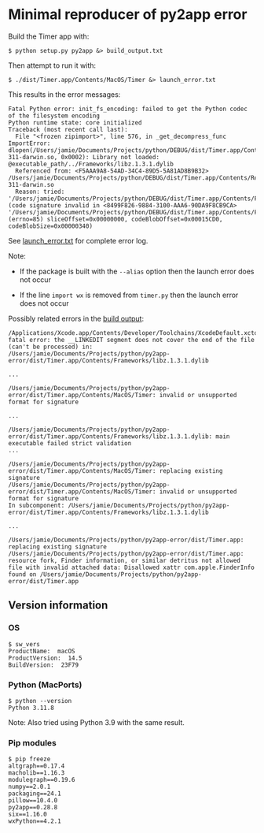 # Minimal reproducer of py2app error

Build the Timer app with:

```
$ python setup.py py2app &> build_output.txt
```

Then attempt to run it with:

```
$ ./dist/Timer.app/Contents/MacOS/Timer &> launch_error.txt
```

This results in the error messages:

```
Fatal Python error: init_fs_encoding: failed to get the Python codec of the filesystem encoding
Python runtime state: core initialized
Traceback (most recent call last):
  File "<frozen zipimport>", line 576, in _get_decompress_func
ImportError: dlopen(/Users/jamie/Documents/Projects/python/DEBUG/dist/Timer.app/Contents/Resources/zlib.cpython-311-darwin.so, 0x0002): Library not loaded: @executable_path/../Frameworks/libz.1.3.1.dylib
  Referenced from: <F5AAA9A8-54AD-34C4-89D5-5A81AD8B9B32> /Users/jamie/Documents/Projects/python/DEBUG/dist/Timer.app/Contents/Resources/zlib.cpython-311-darwin.so
  Reason: tried: '/Users/jamie/Documents/Projects/python/DEBUG/dist/Timer.app/Contents/Frameworks/libz.1.3.1.dylib' (code signature invalid in <8499F826-9884-3100-AAA6-90DA9F8CB9CA> '/Users/jamie/Documents/Projects/python/DEBUG/dist/Timer.app/Contents/Frameworks/libz.1.3.1.dylib' (errno=85) sliceOffset=0x00000000, codeBlobOffset=0x00015CD0, codeBlobSize=0x00000340)
```

See [launch_error.txt](launch_error.txt) for complete error log.

Note:

* If the package is built with the `--alias` option then the launch error does not occur

* If the line `import wx` is removed from `timer.py` then the launch error does not occur

Possibly related errors in the [build output](build_output.txt):

```
/Applications/Xcode.app/Contents/Developer/Toolchains/XcodeDefault.xctoolchain/usr/bin/strip: fatal error: the __LINKEDIT segment does not cover the end of the file (can't be processed) in: /Users/jamie/Documents/Projects/python/py2app-error/dist/Timer.app/Contents/Frameworks/libz.1.3.1.dylib

...

/Users/jamie/Documents/Projects/python/py2app-error/dist/Timer.app/Contents/MacOS/Timer: invalid or unsupported format for signature

...

/Users/jamie/Documents/Projects/python/py2app-error/dist/Timer.app/Contents/Frameworks/libz.1.3.1.dylib: main executable failed strict validation
...

/Users/jamie/Documents/Projects/python/py2app-error/dist/Timer.app/Contents/MacOS/Timer: replacing existing signature
/Users/jamie/Documents/Projects/python/py2app-error/dist/Timer.app/Contents/MacOS/Timer: invalid or unsupported format for signature
In subcomponent: /Users/jamie/Documents/Projects/python/py2app-error/dist/Timer.app/Contents/Frameworks/libz.1.3.1.dylib

...

/Users/jamie/Documents/Projects/python/py2app-error/dist/Timer.app: replacing existing signature
/Users/jamie/Documents/Projects/python/py2app-error/dist/Timer.app: resource fork, Finder information, or similar detritus not allowed
file with invalid attached data: Disallowed xattr com.apple.FinderInfo found on /Users/jamie/Documents/Projects/python/py2app-error/dist/Timer.app
```

## Version information

### OS

```
$ sw_vers
ProductName:  macOS
ProductVersion:  14.5
BuildVersion:  23F79
```

### Python (MacPorts)

```
$ python --version
Python 3.11.8
```

Note: Also tried using Python 3.9 with the same result.

### Pip modules

```
$ pip freeze
altgraph==0.17.4
macholib==1.16.3
modulegraph==0.19.6
numpy==2.0.1
packaging==24.1
pillow==10.4.0
py2app==0.28.8
six==1.16.0
wxPython==4.2.1
```
